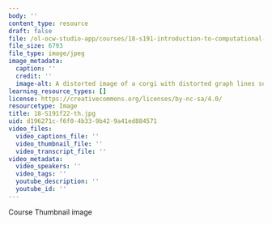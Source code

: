 ```yaml
---
body: ''
content_type: resource
draft: false
file: /ol-ocw-studio-app/courses/18-s191-introduction-to-computational-thinking-fall-2022/18-s191f22-th.jpg
file_size: 6793
file_type: image/jpeg
image_metadata:
  caption: ''
  credit: ''
  image-alt: A distorted image of a corgi with distorted graph lines superimposed.
learning_resource_types: []
license: https://creativecommons.org/licenses/by-nc-sa/4.0/
resourcetype: Image
title: 18-S191f22-th.jpg
uid: d196271c-f6f0-4b33-9b42-9a41ed884571
video_files:
  video_captions_file: ''
  video_thumbnail_file: ''
  video_transcript_file: ''
video_metadata:
  video_speakers: ''
  video_tags: ''
  youtube_description: ''
  youtube_id: ''
---
```

Course Thumbnail image